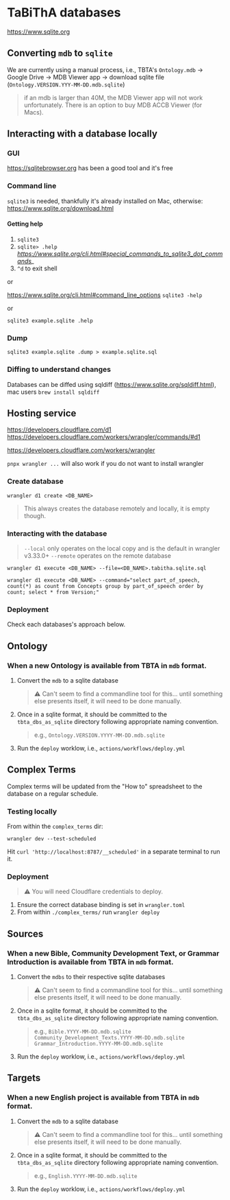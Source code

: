 # TaBiThA databases

https://www.sqlite.org

## Converting `mdb` to `sqlite`

We are currently using a manual process, i.e., TBTA's `Ontology.mdb` -> Google Drive -> MDB Viewer app -> download sqlite file (`Ontology.VERSION.YYY-MM-DD.mdb.sqlite`)

> if an mdb is larger than 40M, the MDB Viewer app will not work unfortunately.  There is an option to buy MDB ACCB Viewer (for Macs).

## Interacting with a database locally

### GUI

https://sqlitebrowser.org has been a good tool and it's free

### Command line

`sqlite3` is needed, thankfully it's already installed on Mac, otherwise:  https://www.sqlite.org/download.html

#### Getting help

1. `sqlite3`
1. `sqlite> .help` *https://www.sqlite.org/cli.html#special_commands_to_sqlite3_dot_commands_*
1. `^d` to exit shell

or

https://www.sqlite.org/cli.html#command_line_options
`sqlite3 -help`

or

`sqlite3 example.sqlite .help`

### Dump

`sqlite3 example.sqlite .dump > example.sqlite.sql`

### Diffing to understand changes

Databases can be diffed using sqldiff (https://www.sqlite.org/sqldiff.html), mac users `brew install sqldiff`

## Hosting service

https://developers.cloudflare.com/d1
https://developers.cloudflare.com/workers/wrangler/commands/#d1

https://developers.cloudflare.com/workers/wrangler

`pnpx wrangler ...` will also work if you do not want to install wrangler

### Create database

`wrangler d1 create <DB_NAME>`

> This always creates the database remotely and locally, it is empty though.

### Interacting with the database

> `--local` only operates on the local copy and is the default in wrangler v3.33.0+
> `--remote` operates on the remote database

`wrangler d1 execute <DB_NAME> --file=<DB_NAME>.tabitha.sqlite.sql`

`wrangler d1 execute <DB_NAME> --command="select part_of_speech, count(*) as count from Concepts group by part_of_speech order by count; select * from Version;"`

### Deployment

Check each databases's approach below.

## Ontology

### When a new Ontology is available from TBTA in `mdb` format.

1. Convert the `mdb` to a sqlite database
	> ⚠️ Can't seem to find a commandline tool for this... until something else presents itself, it will need to be done manually.
1. Once in a sqlite format, it should be committed to the `tbta_dbs_as_sqlite` directory following appropriate naming convention.
	> e.g., `Ontology.VERSION.YYYY-MM-DD.mdb.sqlite`
1. Run the `deploy` worklow, i.e., `actions/workflows/deploy.yml`

## Complex Terms

Complex terms will be updated from the "How to" spreadsheet to the database on a regular schedule.

### Testing locally

From within the `complex_terms` dir:

`wrangler dev --test-scheduled`

 Hit `curl 'http://localhost:8787/__scheduled'` in a separate terminal to run it.

### Deployment

> ⚠️ You will need Cloudflare credentials to deploy.

1. Ensure the correct database binding is set in `wrangler.toml`
1. From within `./complex_terms/` run `wrangler deploy`

## Sources

### When a new Bible, Community Development Text, or Grammar Introduction is available from TBTA in `mdb` format.

1. Convert the `mdbs` to their respective sqlite databases
	> ⚠️ Can't seem to find a commandline tool for this... until something else presents itself, it will need to be done manually.
1. Once in a sqlite format, it should be committed to the `tbta_dbs_as_sqlite` directory following appropriate naming convention.
	> e.g., `Bible.YYYY-MM-DD.mdb.sqlite Community_Development_Texts.YYYY-MM-DD.mdb.sqlite Grammar_Introduction.YYYY-MM-DD.mdb.sqlite`
1. Run the `deploy` worklow, i.e., `actions/workflows/deploy.yml`

## Targets

### When a new English project is available from TBTA in `mdb` format.

1. Convert the `mdb` to a sqlite database
	> ⚠️ Can't seem to find a commandline tool for this... until something else presents itself, it will need to be done manually.
1. Once in a sqlite format, it should be committed to the `tbta_dbs_as_sqlite` directory following appropriate naming convention.
	> e.g., `English.YYYY-MM-DD.mdb.sqlite`
1. Run the `deploy` worklow, i.e., `actions/workflows/deploy.yml`

